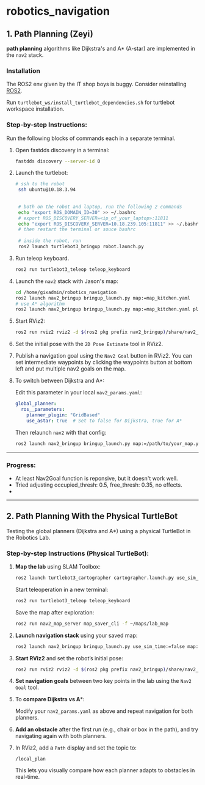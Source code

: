 # robotics_navigation

## 1. Path Planning (Zeyi)

**path planning** algorithms like Dijkstra's and A\* (A-star) are implemented in the `nav2` stack.

### Installation
The ROS2 env given by the IT shop boys is buggy. Consider reinstalling [ROS2](https://docs.ros.org/en/humble/Installation/Ubuntu-Install-Debs.html).

Run `turtlebot_ws/install_turtlebot_dependencies.sh` for turtlebot workspace installation.

### Step-by-step Instructions:

Run the following blocks of commands each in a separate terminal.

1. Open fastdds discovery in a terminal:

    ```bash
    fastdds discovery --server-id 0
    ```

2. Launch the turtlebot:
   ```bash
   # ssh to the robot
    ssh ubuntu@10.18.3.94
    
    
    # both on the robot and laptop, run the following 2 commands
    echo "export ROS_DOMAIN_ID=30" >> ~/.bashrc
    # export ROS_DISCOVERY_SERVER=<ip_of_your_laptop>:11811
    echo "export ROS_DISCOVERY_SERVER=10.18.239.105:11811" >> ~/.bashrc
    # then restart the terminal or souce bashrc
    
    # inside the robot, run
    ros2 launch turtlebot3_bringup robot.launch.py
   ```

3. Run teleop keyboard.
   ```bash
   ros2 run turtlebot3_teleop teleop_keyboard
   ```

4. Launch the `nav2` stack with Jason's map:

    ```bash
    cd /home/gixadmin/robotics_navigation
    ros2 launch nav2_bringup bringup_launch.py map:=map_kitchen.yaml
    # use A* algorithm
    ros2 launch nav2_bringup bringup_launch.py map:=map_kitchen.yaml planner_server.GridBased.use_astar:=True
    ```

5. Start RViz2:

    ```bash
    ros2 run rviz2 rviz2 -d $(ros2 pkg prefix nav2_bringup)/share/nav2_bringup/rviz/nav2_default_view.rviz
    ```

6. Set the initial pose with the `2D Pose Estimate` tool in RViz2.

7. Publish a navigation goal using the `Nav2 Goal` button in RViz2. You can set intermediate waypoints by clicking the waypoints button at bottom left and put multiple nav2 goals on the map.

6. To switch between Dijkstra and A*:

    Edit this parameter in your local `nav2_params.yaml`:

    ```yaml
    global_planner:
      ros__parameters:
        planner_plugin: "GridBased"
        use_astar: true  # Set to false for Dijkstra, true for A*
    ```

    Then relaunch `nav2` with that config:

    ```bash
    ros2 launch nav2_bringup bringup_launch.py map:=/path/to/your_map.yaml params_file:=/path/to/nav2_params.yaml
    ```
---

### Progress:

- At least Nav2Goal function is reponsive, but it doesn't work well.
- Tried adjusting occupied_thresh: 0.5, free_thresh: 0.35, no effects.
- 
---

## 2. Path Planning With the Physical TurtleBot

Testing the global planners (Dijkstra and A*) using a physical TurtleBot in the Robotics Lab.

### Step-by-step Instructions (Physical TurtleBot):

1. **Map the lab** using SLAM Toolbox:

    ```bash
    ros2 launch turtlebot3_cartographer cartographer.launch.py use_sim_time:=false
    ```

    Start teleoperation in a new terminal:

    ```bash
    ros2 run turtlebot3_teleop teleop_keyboard
    ```

    Save the map after exploration:

    ```bash
    ros2 run nav2_map_server map_saver_cli -f ~/maps/lab_map
    ```

2. **Launch navigation stack** using your saved map:

    ```bash
    ros2 launch nav2_bringup bringup_launch.py use_sim_time:=false map:=~/maps/lab_map.yaml
    ```

3. **Start RViz2** and set the robot’s initial pose:

    ```bash
    ros2 run rviz2 rviz2 -d $(ros2 pkg prefix nav2_bringup)/share/nav2_bringup/rviz/nav2_default_view.rviz
    ```

4. **Set navigation goals** between two key points in the lab using the `Nav2 Goal` tool.

5. To **compare Dijkstra vs A***:

    Modify your `nav2_params.yaml` as above and repeat navigation for both planners.

6. **Add an obstacle** after the first run (e.g., chair or box in the path), and try navigating again with both planners. 

7. In RViz2, add a `Path` display and set the topic to:

    ```text
    /local_plan
    ```

    This lets you visually compare how each planner adapts to obstacles in real-time.


